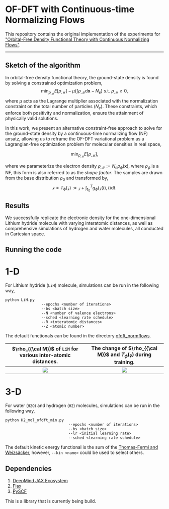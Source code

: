# OF-DFT with Continuous-time Normalizing Flows

This repository contains the original implementation of the experiments for ["Orbital-Free Density Functional Theory with Continuous Normalizing Flows"](archive).

--------------------

## Sketch of the algorithm

In orbital-free density functional theory, the ground-state density is found by solving a constrained optimization problem,
    $$\min_{\rho_\mathcal{M}}  E[\rho_\mathcal{M}] - \mu \left(\int \rho_\mathcal{M} \mathrm{d} \mathbf{x} - N_{e} \right ) \ \text{s.t. } \rho_\mathcal{M} \geq 0,$$ 
where $\mu$ acts as the Lagrange multiplier associated with the normalization constraint on the total number of particles $\left(N_{e}\right)$. These constraints, which enforce both positivity and normalization, 
ensure the attainment of physically valid solutions.

In this work, we present an alternative constraint-free approach to solve for the ground-state density by a continuous-time normalizing flow (NF) ansatz, allowing us to reframe the OF-DFT variational problem as a Lagrangian-free optimization problem for molecular densities in real space,
<!---  
$$\min_{\rho_\mathcal{M}}  E[\rho_\mathcal{M}] \cancel{- \mu \left(\int \rho_\mathcal{M} \mathrm{d} \mathbf{x} - N_{e} \right )} \ \text{s.t. } \rho_\mathcal{M} \geq 0.$$  
--->
$$\min_{\rho_\mathcal{M}}  E[\rho_\mathcal{M}],$$

where we parameterize the electron density $\rho_\mathcal{M} := N_{e}  \rho_{\phi}(\mathbf{x})$, where $\rho_{\phi}$ is a NF, this form is also referred to as the *shape factor*. The samples are drawn from the base distribution $\rho_0$ and transformed by, $$\mathcal{x} = T_\phi(\mathcal{z}) := \mathcal{z} + \int_{t_{0}}^{T} g_\phi(\mathcal{z}(t),t) \mathrm{d}t.$$

## Results

We successfully replicate the electronic density for the one-dimensional Lithium hydride molecule with varying interatomic distances, as well as comprehensive simulations of hydrogen and water molecules, all conducted in
Cartesian space.

## Running the code 

# 1-D 
For Lithium hydride ($\texttt{LiH}$) molecule, simulations can be run in the following way, 
```
python LiH.py
                --epochs <number of iterations>
                --bs <batch size>
                --N <number of valence electrons>
                --sched <learning rate schedule>
                --R <interatomic distances>
                --Z <atomic number> 
```
The default functionals can be found in the directory [ofdft_normflows](https://github.com/RodrigoAVargasHdz/ofdft_normflows/tree/ml4phys2023/ofdft_normflows#readme).

|$\rho_{{\cal M}}$ of $\texttt{LiH}$ for various inter-atomic distances.|The change of $\rho_{{\cal M}}$ and $T_\phi(\mathcal{z})$ during training.|
|:--:|:--:|
|![](https://github.com/RodrigoAVargasHdz/ofdft_normflows/blob/ml4phys2023/Assets/Figure_1.png)|![](https://github.com/RodrigoAVargasHdz/ofdft_normflows/blob/ml4phys2023/Assets/neural_ode_2_gif.gif)|

# 3-D 
For water ($\texttt{H2O}$) and hydrogen ($\texttt{H2}$) molecules, simulations can be run in the following way,
```
python H2_mol_ofdft_min.py
                            --epochs <number of iterations>
                            --bs <batch size>
                            --lr <initial learning rate>
                            --sched <learning rate schedule>          
```
The default kinetic energy functional is the sum of the [Thomas-Fermi and Weizsäcker](https://github.com/RodrigoAVargasHdz/ofdft_normflows/tree/ml4phys2023/ofdft_normflows#readme), however, ``` --kin <name> ``` could be used to select others. 

## Dependencies

1. [DeepMind JAX Ecosystem]([jax.readthedocs.io/](https://deepmind.google/discover/blog/using-jax-to-accelerate-our-research/))
2. [Flax](flax.readthedocs.io/)
3. [PySCF](pyscf.org/)

This is a library that is currently being build.

